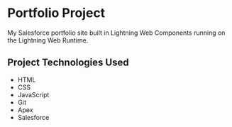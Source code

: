 # Portfolio Project

My Salesforce portfolio site built in Lightning Web Components running on the Lightning Web Runtime.

## Project Technologies Used

- HTML
- CSS
- JavaScript
- Git
- Apex
- Salesforce
